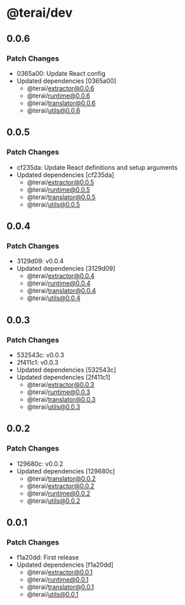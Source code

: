 # @terai/dev

## 0.0.6

### Patch Changes

- 0365a00: Update React config
- Updated dependencies [0365a00]
  - @terai/extractor@0.0.6
  - @terai/runtime@0.0.6
  - @terai/translator@0.0.6
  - @terai/utils@0.0.6

## 0.0.5

### Patch Changes

- cf235da: Update React definitions and setup arguments
- Updated dependencies [cf235da]
  - @terai/extractor@0.0.5
  - @terai/runtime@0.0.5
  - @terai/translator@0.0.5
  - @terai/utils@0.0.5

## 0.0.4

### Patch Changes

- 3129d09: v0.0.4
- Updated dependencies [3129d09]
  - @terai/extractor@0.0.4
  - @terai/runtime@0.0.4
  - @terai/translator@0.0.4
  - @terai/utils@0.0.4

## 0.0.3

### Patch Changes

- 532543c: v0.0.3
- 2f411c1: v0.0.3
- Updated dependencies [532543c]
- Updated dependencies [2f411c1]
  - @terai/extractor@0.0.3
  - @terai/runtime@0.0.3
  - @terai/translator@0.0.3
  - @terai/utils@0.0.3

## 0.0.2

### Patch Changes

- 129680c: v0.0.2
- Updated dependencies [129680c]
  - @terai/translator@0.0.2
  - @terai/extractor@0.0.2
  - @terai/runtime@0.0.2
  - @terai/utils@0.0.2

## 0.0.1

### Patch Changes

- f1a20dd: First release
- Updated dependencies [f1a20dd]
  - @terai/extractor@0.0.1
  - @terai/runtime@0.0.1
  - @terai/translator@0.0.1
  - @terai/utils@0.0.1
